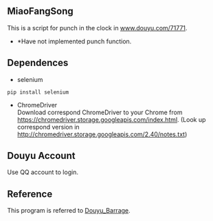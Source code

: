 ## MiaoFangSong
This is a script for punch in the clock in www.douyu.com/71771.
 - *Have not implemented punch function.

## Dependences
- selenium
```
pip install selenium
```
- ChromeDriver  
 Download correspond ChromeDriver to your Chrome from https://chromedriver.storage.googleapis.com/index.html. (Look up correspond version in http://chromedriver.storage.googleapis.com/2.40/notes.txt)
## Douyu Account
Use QQ account to login.

## Reference
This program is referred to [Douyu_Barrage](https://github.com/niechaojun/Douyu_Barrage).
